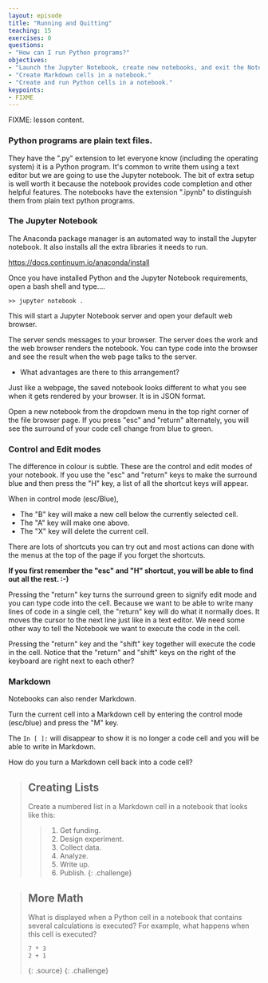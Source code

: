 ```yaml
---
layout: episode
title: "Running and Quitting"
teaching: 15
exercises: 0
questions:
- "How can I run Python programs?"
objectives:
- "Launch the Jupyter Notebook, create new notebooks, and exit the Notebook."
- "Create Markdown cells in a notebook."
- "Create and run Python cells in a notebook."
keypoints:
- FIXME
---
```

FIXME: lesson content.

### Python programs are plain text files. 
They have the ".py" extension to let everyone know (including the operating system) it is a Python program.
It's common to write them using a text editor but we are going to use the Jupyter notebook. The bit of extra setup is well worth it because the notebook provides code completion and other helpful features. The notebooks have the extension ".ipynb" to distinguish them from plain text python programs.

### The Jupyter Notebook

The Anaconda package manager is an automated way to install the Jupyter notebook. It also installs all the extra libraries it needs to run. 

https://docs.continuum.io/anaconda/install

Once you have installed Python and the Jupyter Notebook requirements, open a bash shell and type....

```shell
>> jupyter notebook .
```

This will start a Jupyter Notebook server and open your default web browser.

The server sends messages to your browser. The server does the work and the web browser renders the notebook. You can type code into the browser and see the result when the web page talks to the server.

- What advantages are there to this arrangement?

Just like a webpage, the saved notebook looks different to what you see when it gets rendered by your browser. It is in JSON format.

Open a new notebook from the dropdown menu in the top right corner of the file browser page. If you press "esc" and "return" alternately, you will see the surround of your code cell change from blue to green. 

### Control and Edit modes

The difference in colour is subtle. These are the control and edit modes of your notebook. If you use the "esc" and "return" keys to make the surround blue and then press the "H" key, a list of all the shortcut keys will appear.

When in control mode (esc/Blue), 

- The "B" key will make a new cell below the currently selected cell. 
- The "A" key will make one above. 
- The "X" key will delete the current cell.

There are lots of shortcuts you can try out and most actions can done with the menus at the top of the page if you forget the shortcuts.

**If you first remember the "esc" and "H" shortcut, you will be able to find out all the rest. :-)**

Pressing the "return" key turns the surround green to signify edit mode and you can type code into the cell. Because we want to be able to write many lines of code in a single cell, the "return" key will do what it normally does. It moves the cursor to the next line just like in a text editor. We need some other way to tell the Notebook we want to execute the code in the cell. 

Pressing the "return" key and the "shift" key together will execute the code in the cell. Notice that the "return" and "shift" keys on the right of the keyboard are right next to each other? 

### Markdown

Notebooks can also render Markdown. 

Turn the current cell into a Markdown cell by entering the control mode (esc/blue) and press the "M" key. 

The `In [ ]:` will disappear to show it is no longer a code cell and you will be able to write in Markdown.

How do you turn a Markdown cell back into a code cell?

> ## Creating Lists
> 
> Create a numbered list in a Markdown cell in a notebook
> that looks like this:
> 
> > 1.  Get funding.
> > 2.  Design experiment.
> > 3.  Collect data.
> > 4.  Analyze.
> > 5.  Write up.
> > 6.  Publish.
{: .challenge}

> ## More Math
> 
> What is displayed when a Python cell in a notebook
> that contains several calculations
> is executed?
> For example,
> what happens when this cell is executed?
> 
> ~~~
> 7 * 3
> 2 + 1
> ~~~
> {: .source}
{: .challenge}
